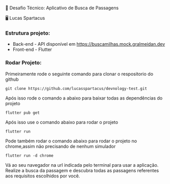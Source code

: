 
:test_tube: Desafio Técnico: Aplicativo de Busca de Passagens

:desktop_computer: Lucas Spartacus

###  Estrutura projeto:

- Back-end - API disponível em https://buscamilhas.mock.gralmeidan.dev
- Front-end - Flutter

###  Rodar Projeto:

Primeiramente rode o seguinte comando para clonar o respositorio do github

```
git clone https://github.com/lucasspartacus/devnology-test.git
```
Após isso rode o comando a abaixo para baixar todas as dependências do projeto

```
flutter pub get
```

Após isso use o comando abaixo para rodar o projeto
```
flutter run
```

Pode também rodar o comando abaixo para rodar o projeto no chrome,assim não precisando de nenhum simulador
```
flutter run -d chrome
```
Vá ao seu navegador na url indicada pelo terminal para usar a aplicação.
Realize a busca da passagem e descubra todas as passagens referentes aos requisitos escolhidos por você.
